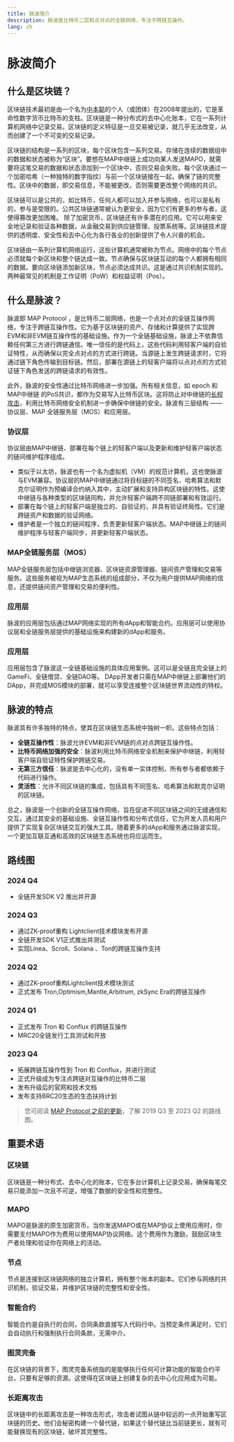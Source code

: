 ```yaml
---
title: 脉波简介
description: 脉波是比特币二层和点对点的全链网络，专注于跨链互操作。
lang: zh
---
```

# 脉波简介
## 什么是区块链？
区块链技术最初是由一个名为[中本聪](https://en.wikipedia.org/wiki/Satoshi_Nakamoto)的个人（或团体）在2008年提出的，它是革命性数字货币比特币的支柱。区块链是一种分布式的去中心化账本，它在一系列计算机网络中记录交易。区块链的定义特征是一旦交易被记录，就几乎无法改变，从而创建了一个不可变的交易记录。

区块链的结构是一系列的区块，每个区块包含一系列交易。存储在连续的数据组中的数据和状态被称为“区块”。要想在MAP中继链上成功向某人发送MAPO，就需要将这笔交易的数据和状态添加到一个区块中，否则交易会失败。每个区块通过一个加密哈希（一种独特的数字指纹）与前一个区块链接在一起，确保了链的完整性。区块中的数据，即交易信息，不能被更改，否则需要更改整个网络的共识。

区块链可以是公共的，如比特币，任何人都可以加入并参与网络，也可以是私有的，参与是受限的。公共区块链通常被认为更安全，因为它们有更多的参与者，这使得篡改更加困难。
除了加密货币，区块链还有许多潜在的应用。它可以用来安全地记录和验证各种数据，从金融交易到供应链管理、投票系统等。区块链技术提供的透明度、安全性和去中心化为各行各业的创新提供了令人兴奋的机会。

区块链由一系列计算机网络运行，这些计算机通常被称为节点。网络中的每个节点必须就每个新区块和整个链达成一致。节点确保与区块链互动的每个人都拥有相同的数据。要向区块链添加新区块，节点必须达成共识。这是通过共识机制实现的。两种最常见的机制是工作证明（PoW）和权益证明（Pos）。
## 什么是脉波？
脉波即 MAP Protocol ，是比特币二层网络，也是一个点对点的全链互操作网络，专注于跨链互操作性。它为基于区块链的资产、存储和计算提供了实现跨EVM和非EVM链互操作性的基础设施。作为一个全链基础设施，脉波上不依靠信赖任何第三方进行跨链通信。唯一信任的是代码上，这些代码利用轻客户端的自验证特性，从而确保以完全点对点的方式进行跨链。当源链上发生跨链请求时，它将通过链下角色传输到目标链。然后，部署在源链上的轻客户端将以点对点的方式验证链下角色发送的跨链请求的有效性。

此外，脉波的安全性通过比特币网络进一步加强。所有相关信息，如 epoch 和 MAP中继链 的PoS共识，都作为交易写入比特币区块。这将防止对中继链的[长程攻击](https://blog.csdn.net/shangsongwww/article/details/90053057)，利用比特币网络安全机制进一步确保中继链的安全。脉波有三层结构 —— 协议层、MAP 全链服务层（MOS）和应用层。
### 协议层
协议层由MAP中继链、部署在每个链上的轻客户端以及更新和维护轻客户端状态的链间维护程序组成。
- 类似于以太坊，脉波也有一个名为虚拟机（VM）的规范计算机，这也使脉波与EVM兼容。协议层的MAP中继链通过将目标链的不同签名、哈希算法和默克尔证明作为预编译合约纳入其中，主动扩展和支持异构区块链的特性。这使中继链与各种类型的区块链同构，并允许轻客户端跨不同链部署和有效运行。
- 部署在每个链上的轻客户端是独立的、自验证的，并具有验证终局性。它们是跨链资产和数据的验证网络。
- 维护者是一个独立的链间程序，负责更新轻客户端状态。MAP中继链上的链间维护程序与轻客户端同步，并更新轻客户端状态。
### MAP全链服务层（MOS）
MAP全链服务层包括中继链浏览器、区块链资源管理器、链间资产管理和交易等服务。这些服务被视为MAP生态系统的组成部分，不仅为用户提供MAP网络的信息，还提供链间资产管理和交易的便利性。
### 应用层
脉波的应用层包括通过MAP网络实现的所有dApp和智能合约。应用层可以使用协议层和全链服务层提供的基础设施来构建新的dApp和服务。
### 应用层
应用层包含了脉波这一全链基础设施的具体应用案例。这可以是全链且完全链上的GameFi、全链借贷、全链DAO等。
DApp开发者只需在MAP中继链上部署他们的DApp，并完成MOS模块的部署，就可以享受连接整个区块链世界流动性的特权。
## 脉波的特点
脉波具有许多独特的特点，使其在区块链生态系统中独树一帜。这些特点包括：
- **全链互操作性**：脉波允许EVM和非EVM链的点对点跨链互操作性。
- **比特币网络加强的安全**：脉波利用比特币网络安全机制来保护中继链，利用轻客户端自验证特性保护跨链交易。
- **无第三方信任**：脉波是去中心化的，没有单一实体控制，所有参与者都依赖于代码进行操作。
- **灵活性**：允许不同区块链的集成，包括具有不同签名、哈希算法和默克尔证明的区块链。

总之，脉波是一个创新的全链互操作网络，旨在促进不同区块链之间的无缝通信和交互。通过其安全的基础设施、全链互操作性和分布式信任，它为开发人员和用户提供了实现复杂区块链交互的强大工具。随着更多的dApp和服务通过脉波实现，一个更加互联互通和高效的区块链生态系统也将应运而生。

## 路线图
### 2024 Q4
* 全链开发SDK V2 推出并开源
### 2024 Q3
* 通过ZK-proof重构 Lightclient技术模块发布开源
* 全链开发SDK V1正式推出并测试
* 实现Linea、Scroll、Solana 、Ton的跨链互操作支持
### 2024 Q2
* 通过ZK-proof重构Lightclient技术模块测试
* 正式发布 Tron,Optimism,Mantle,Arbitrum, zkSync Era的跨链互操作
### 2024 Q1
* 正式发布 Tron 和 Conflux 的跨链互操作
* MRC20全链发行工具测试和开放
### 2023 Q4 
* 拓展跨链互操作性到 Tron 和 Conflux，并进行测试
* 正式升级成为专注点跨链对互操作的比特币二层
* 发布升级后的官网和技术文档
* 发布支持BRC20生态的生态扶持计划
> 您可阅读 [MAP Protocol 之前的更新](https://docs.mapprotocol.io/v/cn/xue-xi/roadmap)，了解 2019 Q3 至 2023 Q2 的路线图。

## 重要术语
### 区块链
区块链是一种分布式、去中心化的账本，它在多台计算机上记录交易，确保每笔交易只能添加一次且不可逆，增强了数据的安全性和完整性。
### MAPO
MAPO是脉波的原生加密货币。当你发送MAPO或在MAP协议上使用应用时，你需要支付MAPO作为费用以使用MAP协议网络。这个费用作为激励，鼓励区块生产者处理和验证你在网络上的活动。
### 节点
节点是连接到区块链网络的独立计算机，拥有整个账本的副本。它们参与网络的共识机制，验证交易，并维护区块链的完整性和安全性。
### 智能合约
智能合约是自执行的合同，合同条款直接写入代码行中。当预定条件满足时，它们会自动执行和强制执行合同条款，无需中介。
### 图灵完备
在区块链的背景下，图灵完备系统指的是能够执行任何可计算功能的智能合约平台，只要有足够的资源。这使得在区块链上创建复杂的去中心化应用成为可能。
### 长距离攻击
区块链中的长距离攻击是一种攻击形式，攻击者试图从链中较远的一点开始重写区块链的历史。他们会秘密构建一个替代链，如果这个替代链比当前链更长，就有可能替换现有的区块链，破坏其完整性。
